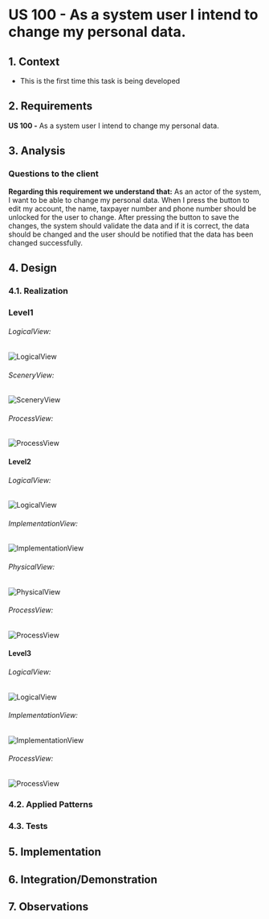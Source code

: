 # US 100 - As a system user I intend to change my personal data.

## 1. Context

* This is the first time this task is being developed

## 2. Requirements

**US 100 -** As a system user I intend to change my personal data.

## 3. Analysis

### Questions to the client

**Regarding this requirement we understand that:**
As an actor of the system, I want to be able to change my personal data.
When I press the button to edit my account, the name, taxpayer number and phone number should be unlocked for the user to change.
After pressing the button to save the changes, the system should validate the data and if it is correct, the data should be changed and the user should be notified that the data has been changed successfully.


## 4. Design

### 4.1. Realization

### Level1
###### LogicalView:
![LogicalView](Diagrams/Level1/LogicalView.svg)

###### SceneryView:
![SceneryView](Diagrams/Level1/SceneryView.svg)

###### ProcessView:
![ProcessView](Diagrams/Level1/ProcessView.svg)

#### Level2

###### LogicalView:

![LogicalView](Diagrams/Level2/LogicalView.svg)

###### ImplementationView:
![ImplementationView](Diagrams/Level2/ImplementationView.svg)

###### PhysicalView:
![PhysicalView](Diagrams/Level2/PhysicalView.svg)

###### ProcessView:
![ProcessView](Diagrams/Level2/ProcessView.svg)

#### Level3
###### LogicalView:
![LogicalView](Diagrams/Level3/LogicalView.svg)

###### ImplementationView:
![ImplementationView](Diagrams/Level3/ImplementationView.svg)

###### ProcessView:
![ProcessView](Diagrams/Level3/ProcessView.svg)

### 4.2. Applied Patterns

### 4.3. Tests

## 5. Implementation

## 6. Integration/Demonstration

## 7. Observations
